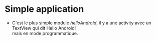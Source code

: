 <div class="titre">

<h1>Simple application</h1>

- <p>C'est le plus simple module <i>helloAndroid</i>, il y a une activity avec un TextView qui dit Hello Android!<br>mais en mode programmatique.</p>


</div>